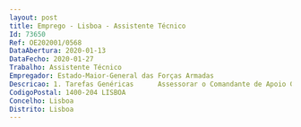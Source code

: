 ```yaml
--- 
layout: post
title: Emprego - Lisboa - Assistente Técnico
Id: 73650
Ref: OE202001/0568
DataAbertura: 2020-01-13
DataFecho: 2020-01-27
Trabalho: Assistente Técnico
Empregador: Estado-Maior-General das Forças Armadas
Descricao: 1. Tarefas Genéricas      Assessorar o Comandante de Apoio Geral (COAG) de quem depende directamente. Desempenho de funções de natureza executiva, de aplicação de métodos e processos, com base em directivas bem definidas e instruções gerais, de grau médio de complexidade, nas áreas de actuação comuns e instrumentais e nos vários domínios de actuação dos órgãos e serviços designadamente a. Executar tarefas relacionadas com o expediente geral do gabinete b. Planear, organizar e executar serviços de secretária c. Efectuar e estabelecer contactos de acordo com directivas recebidas d. Receber, conferir, numerar e preparar a correspondência e documentação do COAG e do Chefe de Gabinete do COAG e. Organizar agendas, efectuando a marcação de reuniões, entrevistas e outros compromissos, tendo em conta a sua duração e localização f. Processar correspondência e documentação produzidas pelo COAG e Chefe de Gabinete do COAG conforme necessário g. Redigir e registar documentos, cartas ofícios, notas informativas e outros textos de rotina administrativa h. Elaborar declarações, listas de pessoal, requerimentos ou documentos seguintes formatos e regras estabelecidas i. Preparar guias de marcha e processos de missão para abono j. Aplicar as normas especificas quanto à salvaguarda da informação e de segurança militar k. Operar equipamentos de reprodução, digitalização de acordo com as normas estabelecidas l. Zelar pela conservação das instalações e equipamentos comunicando a necessidade da sua reparação m. Providenciar o reabastecimento atempado de material de escritório e de consumo corrente para o COAG e Chefe de Gabinete do COAG n. Verificar e controlar o material à carga do Gabinete o. Realizar outras tarefas que lhe sejam atribuídas pelo COAG p. Elaborar Planos de Férias e abrir correspondência oficial, excepto a classificada.2. Tarefas Especificas      Nada a referir.
CodigoPostal: 1400-204 LISBOA
Concelho: Lisboa
Distrito: Lisboa
--- 
```

